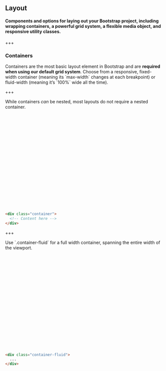 
## Layout

#### Components and options for laying out your Bootstrap project, including wrapping containers, a powerful grid system, a flexible media object, and responsive utility classes.

+++

### Containers

<p>
  Containers are the most basic layout element in Bootstrap and are
  <strong>required when using our default grid system</strong>. Choose from a
  responsive, fixed-width container (meaning its `max-width` changes at each
  breakpoint) or fluid-width (meaning it’s `100%` wide all the time).
</p>

+++

<p>
  While containers <em>can</em> be nested, most layouts do not require a
  nested container.
</p>

<div class="row justify-content-center mb-3 mx-0" style="height: 300px;">
  <div class="col-2"></div>
  <div class="col-8">
    <div class="bg-success rounded mb-3"></div>
  </div>
  <div class="col-2"></div>
  <div class="col-2"></div>
  <div class="col-2">
    <div class="bg-primary rounded mr-3"></div>
  </div>
  <div class="col-6">
    <div class="bg-secondary rounded"></div>
  </div>
  <div class="col-2"></div>
</div>

```html
<div class="container">
  <!-- Content here -->
</div>
```

+++

<p>
  Use `.container-fluid` for a full width container, spanning the entire width
  of the viewport.
</p>

<div class="row justify-content-center mb-3" style="height: 300px;">
  <div class="col-11 bg-success rounded mb-3"></div>
  <div class="col-2 bg-primary rounded mr-3"></div>
  <div class="col-9 bg-secondary rounded"></div>
</div>

```html
<div class="container-fluid">
  ...
</div>
```
